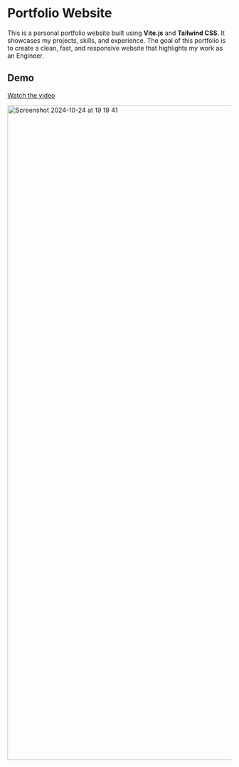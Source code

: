 # Portfolio Website

This is a personal portfolio website built using **Vite.js** and **Tailwind CSS**. It showcases my projects, skills, and experience. The goal of this portfolio is to create a clean, fast, and responsive website that highlights my work as an Engineer.


## Demo
[Watch the video](https://youtu.be/uykZOOYi6Nw)


<img width="1468" alt="Screenshot 2024-10-24 at 19 19 41" src="https://github.com/user-attachments/assets/f9293cda-6e85-408a-9753-393d89ff4a79">
